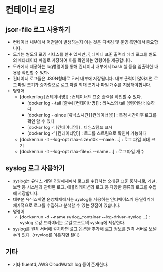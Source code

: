 # 컨테이너 로깅

## json-file 로그 사용하기
- 컨테이너 내부에서 어떤일이 발생하는지 아는 것은 디버깅 및 운영 측면에서 중요합니다. 
- 도커는 별도의 로깅 서비스를 쓸수 있지만, 컨테이너 표준 출력과 에러 로그를 별도의 메타데이터 파일로 저장하여 이를 확인하는 명령어를 제공합니다.
- 도커에서 제공하는 log명령어를 통해 컨테이너 내부에서 bash 셸 등을 입출력한 내용을 확인할 수 있다.
- 컨테이너 로그들은 JSON형태로 도커 내부에 저장됩니다. 내부 출력이 많아지면 로그 파일 크기가 증가함으로 로그 파일 최대 크기나 파일 개수를 지정해야합니다.
- 명령어
    - [docker log [컨테이너명]] : 컨테이너의 표준 출력을 확인할 수 있다.
        - [docker log --tail [줄수] [컨테이너명]] : 리눅스의 tail 명령어랑 비슷하다.
        - [docker log --since [유닉스시간] [컨테이너명]] : 특정 시간이후 로그를 확인 할 수 있다
        - [docker log -t [컨테이너명]] : 타임스탬프 표시
        - [docker log -f [컨테이너명]] : 로그를 스트림으로 확인이 가능하다
    - [docker run -it --log-opt max-size=10k --name ...] : 로그 파일 최대 크기
    - [docker run -it --log-opt max-file=3 --name ...] : 로그 파일 개수

## syslog 로그 사용하기
- syslog는 유닉스 계열 운영체제에서 로그를 수집하는 오래된 표준 중하나로, 커널, 보안 등 시스템과 관련된 로그, 애플리케이션의 로그 등 다양한 종류의 로그를 수집해 저장합니다.
- 대부분 유닉스계열 운영체제에서는 syslog를 사용하는 인터페이스가 동일하기에 체계적으로 로그를 수집하고 분석할 수 있는 장점이 있습니다.
- 명령어 
    - [docker run -d --name syslog_container --log-driver=syslog ...] : syslog 로깅 드라이버는 로컬 호스트의 syslog에 저장한다.
- syslog를 원격 서버에 설치하면 로그 옵션을 추가해 로그 정보를 원격 서버로 보낼수가 있다. (rsyslog를 이용하면 된다) 

## 기타
- 기타 fluentd, AWS CloudWatch log 등이 존재한다.